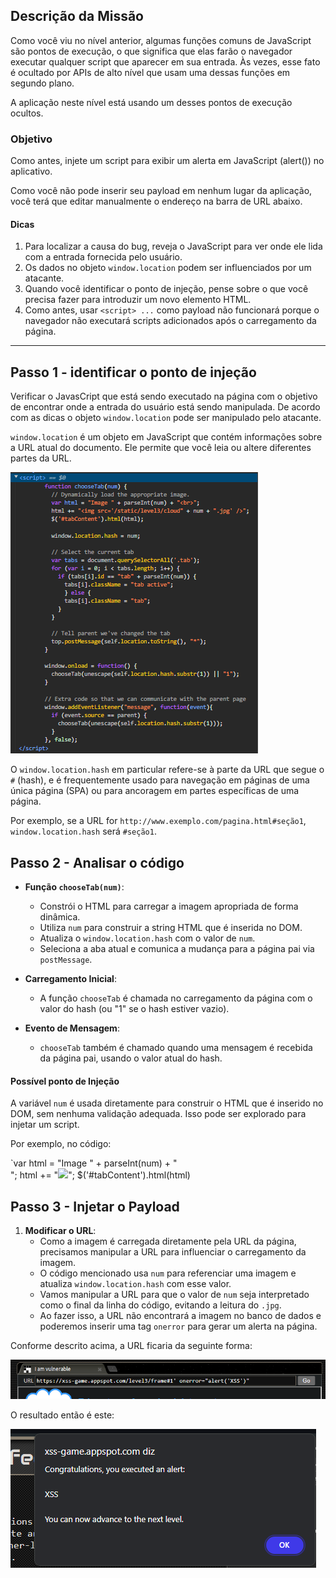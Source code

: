 ## Descrição da Missão

Como você viu no nível anterior, algumas funções comuns de JavaScript são pontos de execução, o que significa que elas farão o navegador executar qualquer script que aparecer em sua entrada. Às vezes, esse fato é ocultado por APIs de alto nível que usam uma dessas funções em segundo plano.

A aplicação neste nível está usando um desses pontos de execução ocultos.

### Objetivo

Como antes, injete um script para exibir um alerta em JavaScript (alert()) no aplicativo.

Como você não pode inserir seu payload em nenhum lugar da aplicação, você terá que editar manualmente o endereço na barra de URL abaixo.

#### Dicas

1. Para localizar a causa do bug, reveja o JavaScript para ver onde ele lida com a entrada fornecida pelo usuário. 
2. Os dados no objeto `window.location` podem ser influenciados por um atacante.
3. Quando você identificar o ponto de injeção, pense sobre o que você precisa fazer para introduzir um novo elemento HTML.
4. Como antes, usar `<script> ...` como payload não funcionará porque o navegador não executará scripts adicionados após o carregamento da página.

---

## Passo 1 - identificar o ponto de injeção

Verificar o JavasCript que está sendo executado na página com o objetivo de encontrar onde a entrada do usuário está sendo manipulada. De acordo com as dicas o objeto `window.location` pode ser manipulado pelo atacante.

`window.location` é um objeto em JavaScript que contém informações sobre a URL atual do documento. Ele permite que você leia ou altere diferentes partes da URL.

![Resultado do teste](attachments/desafio3-attachments/desafio3-img1.png)

O `window.location.hash` em particular refere-se à parte da URL que segue o `#` (hash), e é frequentemente usado para navegação em páginas de uma única página (SPA) ou para ancoragem em partes específicas de uma página.

Por exemplo, se a URL for `http://www.exemplo.com/pagina.html#seção1`, `window.location.hash` será `#seção1`.

## Passo 2 - Analisar o código

- **Função `chooseTab(num)`**:
    
    - Constrói o HTML para carregar a imagem apropriada de forma dinâmica.
    - Utiliza `num` para construir a string HTML que é inserida no DOM.
    - Atualiza o `window.location.hash` com o valor de `num`.
    - Seleciona a aba atual e comunica a mudança para a página pai via `postMessage`.

- **Carregamento Inicial**:
    - A função `chooseTab` é chamada no carregamento da página com o valor do hash (ou "1" se o hash estiver vazio).

- **Evento de Mensagem**:
    - `chooseTab` também é chamado quando uma mensagem é recebida da página pai, usando o valor atual do hash.

#### Possível ponto de Injeção

A variável `num` é usada diretamente para construir o HTML que é inserido no DOM, sem nenhuma validação adequada. Isso pode ser explorado para injetar um script.

Por exemplo, no código:

`var html = "Image " + parseInt(num) + "<br>"; html += "<img src='/static/level3/cloud" + num + ".jpg' />"; $('#tabContent').html(html)

## Passo 3 - Injetar o Payload

1. **Modificar o URL**:
    -  Como a imagem é carregada diretamente pela URL da página, precisamos manipular a URL para influenciar o carregamento da imagem.
	- O código mencionado usa `num` para referenciar uma imagem e atualiza `window.location.hash` com esse valor.
	- Vamos manipular a URL para que o valor de `num` seja interpretado como o final da linha do código, evitando a leitura do `.jpg`.
	- Ao fazer isso, a URL não encontrará a imagem no banco de dados e poderemos inserir uma tag `onerror` para gerar um alerta na página.

Conforme descrito acima, a URL ficaria da seguinte forma:

![Resultado do teste](attachments/desafio3-attachments/desafio3-img3.png)

O resultado então é este:

![Resultado do teste](attachments/desafio3-attachments/desafio3-img4.png)
